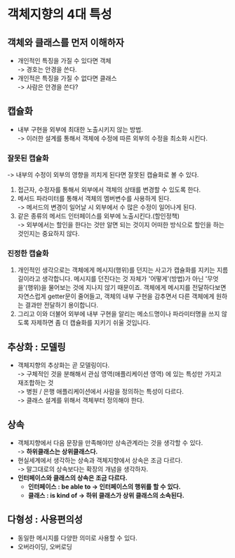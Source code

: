 # 객체지향의 4대 특성

## 객체와 클래스를 먼저 이해하자&#x20;

* 개인적인 특징을 가질 수 있다면 객체\
  \-> 경호는 안경을 쓴다.
* 개인적은 특징을 가질 수 없다면 클래스\
  \-> 사람은 안경을 쓴다?

## 캡슐화

* 내부 구현을 외부에 최대한 노출시키지 않는 방법.\
  \-> 이러한 설계를 통해서 객체에 수정에 따른 외부의 수정을 최소화 시킨다.&#x20;

### 잘못된 캡슐화

\-> 내부의 수정이 외부의 영향을 끼치게 된다면 잘못된 캡슐화로 볼 수 있다.&#x20;

1. 접근자, 수정자를 통해서 외부에서 객체의 상태를 변경할 수 있도록 한다.
2. 메서드 파라미터를 통해서 객체의 멤버변수를 사용하게 된다.\
   \-> 메서드의 변경이 일어날 시 외부에서 수 많은 수정이 일어나게 된다.
3. 같은 종류의 메서드 인터페이스를 외부에 노출시킨다.(할인정책)\
   \-> 외부에서는 할인을 한다는 것만 알면 되는 것이지 어떠한 방식으로 할인을 하는 것인지는 중요하지 않다.&#x20;

### 진정한 캡슐화

1. 개인적인 생각으로는 객체에게 메시지(행위)를 던지는 사고가 캡슐화를 지키는 지름길이라고 생각합니다. 메시지를 던진다는 것 자체가 '어떻게'(방법)가 아닌 '무엇을'(행위)을 물어보는 것에 지나지 않기 때문이죠. 객체에게 메시지를 전달하다보면 자연스럽게 getter문이 줄어들고, 객체의 내부 구현을 감추면서 다른 객체에게 원하는 결과만 전달하기 용이합니다.
2. 그리고 이와 더불어 외부에 내부 구현을 알리는 메소드명이나 파라미터명을 쓰지 않도록 자제하면 좀 더 캡슐화를 지키기 쉬울 것입니다.&#x20;

## 추상화 : 모델링

* 객체지향의 추상화는 곧 모델링이다. \
  \-> 구체적인 것을 분해해서 관심 영역(애플리케이션 영역) 에 있는 특성만 가지고 재조합하는 것 \
  \-> 병원 / 은행 애플리케이션에서 사람을 정의하는 특성이 다르다. \
  \-> 클래스 설계를 위해서 객체부터 정의해야 한다.&#x20;

## 상속

* 객체지향에서 다음 문장을 만족해야만 상속관계라는 것을 생각할 수 있다.\
  \-> **하위클래스는 상위클래스다.**
* 현실세계에서 생각하는 상속과 객체지향에서 상속은 조금 다르다.\
  \-> 말그대로의 상속보다는 확장의 개념을 생각하자.
* **인터페이스와 클래스의 상속은 조금 다르다.**&#x20;
  * **인터페이스 : be able to -> 인터페이스의 행위를 할 수 있다.**&#x20;
  * **클래스 : is kind of -> 하위 클래스가 상위 클래스의 소속된다.**

## 다형성 : 사용편의성

* 동일한 메시지를 다양한 의미로 사용할 수 있다.&#x20;
* 오버라이딩, 오버로딩
